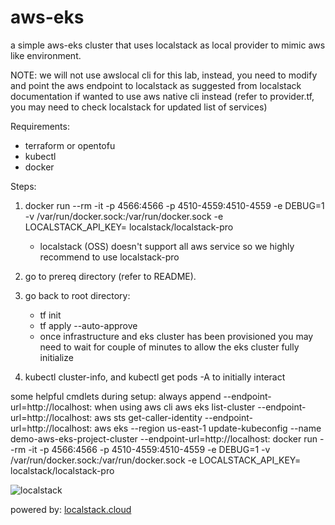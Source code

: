 # aws-eks
a simple aws-eks cluster that uses localstack as local provider to mimic aws like environment.

NOTE: we will not use awslocal cli for this lab, instead, you need to modify and point the aws endpoint to localstack as suggested from localstack documentation if wanted to use aws native cli instead (refer to provider.tf, you may need to check localstack for updated list of services)

Requirements:
- terraform or opentofu
- kubectl
- docker

Steps:
1. docker run --rm -it -p 4566:4566 -p 4510-4559:4510-4559 -e DEBUG=1 -v /var/run/docker.sock:/var/run/docker.sock -e LOCALSTACK_API_KEY=<your-key-here> localstack/localstack-pro
   - localstack (OSS) doesn't support all aws service so we highly recommend to use localstack-pro

2. go to prereq directory (refer to README). 

3. go back to root directory:
   - tf init
   - tf apply --auto-approve 
   - once infrastructure and eks cluster has been provisioned you may need to wait for couple of minutes to allow the eks cluster fully initialize

4. kubectl cluster-info, and kubectl get pods -A to initially interact 

some helpful cmdlets during setup:
always append --endpoint-url=http://localhost:<port> when using aws cli
aws eks list-cluster --endpoint-url=http://localhost:<port>
aws sts get-caller-identity --endpoint-url=http://localhost:<port>
aws eks --region us-east-1 update-kubeconfig --name demo-aws-eks-project-cluster --endpoint-url=http://localhost:<port>
docker run --rm -it -p 4566:4566 -p 4510-4559:4510-4559 -e DEBUG=1 -v /var/run/docker.sock:/var/run/docker.sock -e LOCALSTACK_API_KEY=<your-key-here> localstack/localstack-pro

![localstack](https://raw.githubusercontent.com/localstack/localstack/master/doc/localstack-readme-banner.svg)

powered by: [localstack.cloud](https://localstack.cloud/)
